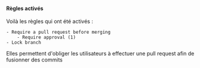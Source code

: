 #### Règles activés

Voilà les règles qui ont été activés :

```
- Require a pull request before merging
    - Require approval (1)
- Lock branch
```

Elles permettent d'obliger les utilisateurs à effectuer une pull request afin de fusionner des commits